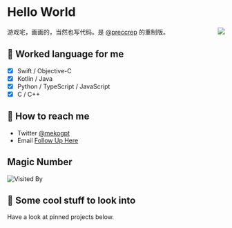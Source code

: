 # Hello World

<img align="right" src="https://github-readme-stats.vercel.app/api?username=mekogpt&show_icons=true&count_private=true&theme=jolly&icon_color=5CBDD8&bg_color=15,123175,5B2749,777777&hide_title=true&hide_border=true">

游戏宅，画画的，当然也写代码。是 [@preccrep](https://github.com/preccrep) 的重制版。

## 💬 Worked language for me

- [x] ⁢⁢⁣⁡Swift / Objective-C
- [x] Kotlin / Java
- [x] ⁢⁣⁡Python / TypeScript / JavaScript
- [x] ⁢⁣⁡C / C++

## 📮 How to reach me

- Twitter [@mekogpt](https://twitter.com/mekogpt)
- Email [Follow Up Here](mailto:mekogpt@gmail.com)

## Magic Number

![Visited By](https://count.getloli.com/get/@mekogpt?theme=gelbooru)

## 👀 Some cool stuff to look into 

Have a look at pinned projects below.


